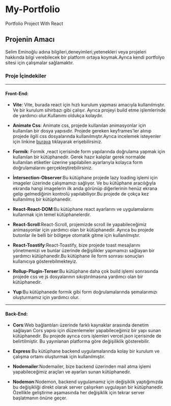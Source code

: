 # My-Portfolio

Portfolio Project With React

## Projenin Amacı

Selim Eminoğlu adına bilgileri,deneyimleri,yetenekleri veya projeleri hakkında bilgi verebilecek bir platform ortaya koymak.Ayrıca kendi portfolyo sitesi için çalışmalar sağlamaktır.

### Proje İçindekiler

---

#### Front-End:

- **Vite**: Vite, burada react için hızlı kurulum yapması amacıyla kullanılmıştır. Ve bir kurulum sihirbazı gibi çalışır. Ayrıca projeyi build etme işlemlerinde de yardımcı olur.Kullanımı oldukça kolaydır.

- **Animate Css**: Animate css, projede kullanılan animasyonlar için kullanılan bir dosya yapısıdır. Projede gereken keyframes'ler alınıp projede ilgili css dosyalarında kullanılmıştır.Ayrıca incelemek isteyenler için linkine [buraya](https://animate.style/) tıklayarak erişebilirsiniz.

- **Formik**: Formik ,react içerisinde form yapılarında doğrulama yapmak için kullanılan bir kütüphanedir. Gerek hazır kalıplar gerek normalde kullanılan etiketler üzerine yapılabilen ayarlarıyla kolayca form doğrulamalarını gerçekleştirebilirsiniz.

- **İntersection-Observer**:Bu kütüphane projede lazy loading işlemi için imageler üzerinde çalışmamızı sağlıyor. Ve bu kütüphane aracılığıyla ekranda hangi imagelerin ilk anda görünüp diğerlerinin henüz ekrana gelip gelmediğinin kontrolü yapılabiliyor.Bu projede de çokça kez kullanılmış bir kütüphanedir.

- **React-React-DOM**:Bu kütüphane react ayarlarını ve uygulamalarını kullanmak için temel kütüphanelerdir.

- **React-Scroll**:React-Scroll, projemizde scroll ile yapabileceğimiz animasyonlar için yardımcı olan bir kütüphanedir. Ayrıca bu projede butonlar ile belli bir bölgeye otomatik gitme için kullanılmıştır.

- **React-Toastify**:React-Toastify, bize projede toast mesajlarını yönetmemizi ve bunlar üzerinde değişilikler yapmamızı sağlayan bir yardımcı kütüphanedir.Bu kütüphane ile form sonrası sonuçları kullanıcıya gösterebilmekteyiz.

- **Rollup-Plugin-Terser**:Bu kütüphane daha çok build işlemi sonrasında projede css ve js dosyalarının sıkıştırılmasına yardımcı olan bir kütüphanedir.

- **Yup**:Bu kütüphanede formik gibi form doğrulamalarında şemalarımızı oluşturmamız için yardımcı olur.

---

#### Back-End:

- **Cors**:Web bağlantıları üzerinde farklı kaynaklar arasında denetim sağlayan Cors yapısı için düzenlemeler yapabileceğimiz bir yapı sunan kütüphanedir. Bu projede ayrıca cors işlemleri vercel.json içerisinde de belirtilmiştir. Bu yayınlanan platforma göre değişiliklik gösterebilir.

- **Express**:Bu kütüphane backend uygulamalarında kolay bir kurulum ve çalışma ortamı oluşturmak için kullanılmıştır.

- **Nodemailer**:Nodemailer, bize backend üzerinden mail atma işlemi yapabileceğimiz araçları ve ayarları sunan kütüphanedir.

- **Nodemon**:Nodemon, backend uygulamamız için değişiklik yaptığımızda bu değişikliği direkt olarak server çalışırken uygulayan bir kütüphanedir. Özellikle geliştirme aşamasında her değişiklik için tekrar server başlatmanın önüne geçer.
